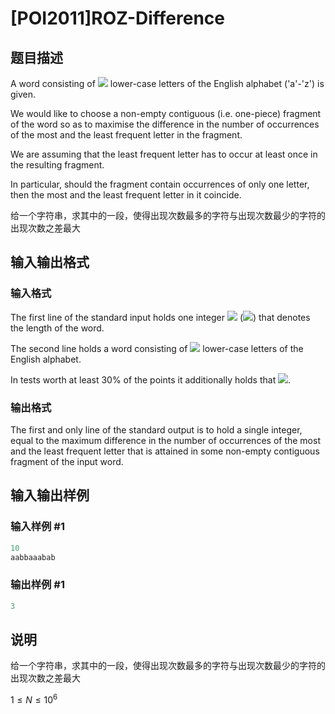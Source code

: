 # [POI2011]ROZ-Difference

## 题目描述

A word consisting of ![](http://main.edu.pl/images/OI18/roz-en-tex.1.png) lower-case letters of the English alphabet ('a'-'z') is given.

We would like to choose a non-empty contiguous (i.e. one-piece) fragment of the word so as to maximise the difference in the number of occurrences of the most and the least frequent letter in the fragment.

We are assuming that the least frequent letter has to occur at least once in the resulting fragment.

In particular, should the fragment contain occurrences of only one letter, then the most and the least frequent letter in it coincide.

给一个字符串，求其中的一段，使得出现次数最多的字符与出现次数最少的字符的出现次数之差最大

## 输入输出格式

### 输入格式

The first line of the standard input holds one integer ![](http://main.edu.pl/images/OI18/roz-en-tex.2.png) (![](http://main.edu.pl/images/OI18/roz-en-tex.3.png)) that denotes the length of the word.

The second line holds a word consisting of ![](http://main.edu.pl/images/OI18/roz-en-tex.4.png) lower-case letters of the English alphabet.

In tests worth at least 30% of the points it additionally holds that ![](http://main.edu.pl/images/OI18/roz-en-tex.5.png).

### 输出格式

The first and only line of the standard output is to hold a single integer, equal to the maximum difference in the number of occurrences of the most and the least frequent letter that is attained in some non-empty contiguous fragment of the input word.

## 输入输出样例

### 输入样例 #1

```cpp
10
aabbaaabab
```


### 输出样例 #1

```cpp
3
```


## 说明

给一个字符串，求其中的一段，使得出现次数最多的字符与出现次数最少的字符的出现次数之差最大

$1 \leq N \leq 10^6$

